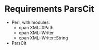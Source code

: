 # Requirements ParsCit
* Perl, with modules:
  * cpan XML::XPath
  * cpan XML::Writer
  * cpan XML::Writer::String
* ParsCit
